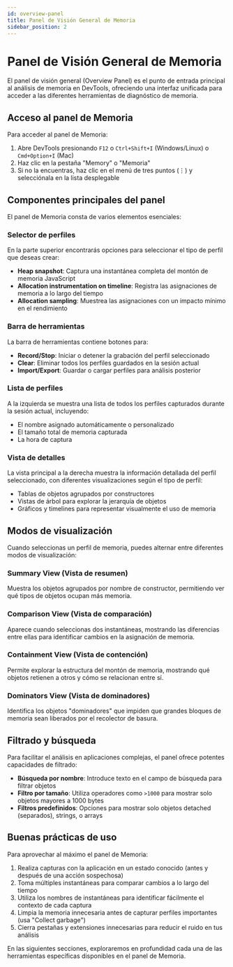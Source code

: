 ```yaml
---
id: overview-panel
title: Panel de Visión General de Memoria
sidebar_position: 2
---
```


# Panel de Visión General de Memoria

El panel de visión general (Overview Panel) es el punto de entrada principal al análisis de memoria en DevTools, ofreciendo una interfaz unificada para acceder a las diferentes herramientas de diagnóstico de memoria.

## Acceso al panel de Memoria

Para acceder al panel de Memoria:

1. Abre DevTools presionando `F12` o `Ctrl+Shift+I` (Windows/Linux) o `Cmd+Option+I` (Mac)
2. Haz clic en la pestaña "Memory" o "Memoria"
3. Si no la encuentras, haz clic en el menú de tres puntos (⋮) y selecciónala en la lista desplegable

## Componentes principales del panel

El panel de Memoria consta de varios elementos esenciales:

### Selector de perfiles

En la parte superior encontrarás opciones para seleccionar el tipo de perfil que deseas crear:

- **Heap snapshot**: Captura una instantánea completa del montón de memoria JavaScript
- **Allocation instrumentation on timeline**: Registra las asignaciones de memoria a lo largo del tiempo
- **Allocation sampling**: Muestrea las asignaciones con un impacto mínimo en el rendimiento

### Barra de herramientas

La barra de herramientas contiene botones para:

- **Record/Stop**: Iniciar o detener la grabación del perfil seleccionado
- **Clear**: Eliminar todos los perfiles guardados en la sesión actual
- **Import/Export**: Guardar o cargar perfiles para análisis posterior

### Lista de perfiles

A la izquierda se muestra una lista de todos los perfiles capturados durante la sesión actual, incluyendo:

- El nombre asignado automáticamente o personalizado
- El tamaño total de memoria capturada
- La hora de captura

### Vista de detalles

La vista principal a la derecha muestra la información detallada del perfil seleccionado, con diferentes visualizaciones según el tipo de perfil:

- Tablas de objetos agrupados por constructores
- Vistas de árbol para explorar la jerarquía de objetos
- Gráficos y timelines para representar visualmente el uso de memoria

## Modos de visualización

Cuando seleccionas un perfil de memoria, puedes alternar entre diferentes modos de visualización:

### Summary View (Vista de resumen)

Muestra los objetos agrupados por nombre de constructor, permitiendo ver qué tipos de objetos ocupan más memoria.

### Comparison View (Vista de comparación)

Aparece cuando seleccionas dos instantáneas, mostrando las diferencias entre ellas para identificar cambios en la asignación de memoria.

### Containment View (Vista de contención)

Permite explorar la estructura del montón de memoria, mostrando qué objetos retienen a otros y cómo se relacionan entre sí.

### Dominators View (Vista de dominadores)

Identifica los objetos "dominadores" que impiden que grandes bloques de memoria sean liberados por el recolector de basura.

## Filtrado y búsqueda

Para facilitar el análisis en aplicaciones complejas, el panel ofrece potentes capacidades de filtrado:

- **Búsqueda por nombre**: Introduce texto en el campo de búsqueda para filtrar objetos
- **Filtro por tamaño**: Utiliza operadores como `>1000` para mostrar solo objetos mayores a 1000 bytes
- **Filtros predefinidos**: Opciones para mostrar solo objetos detached (separados), strings, o arrays

## Buenas prácticas de uso

Para aprovechar al máximo el panel de Memoria:

1. Realiza capturas con la aplicación en un estado conocido (antes y después de una acción sospechosa)
2. Toma múltiples instantáneas para comparar cambios a lo largo del tiempo
3. Utiliza los nombres de instantáneas para identificar fácilmente el contexto de cada captura
4. Limpia la memoria innecesaria antes de capturar perfiles importantes (usa "Collect garbage")
5. Cierra pestañas y extensiones innecesarias para reducir el ruido en tus análisis

En las siguientes secciones, exploraremos en profundidad cada una de las herramientas específicas disponibles en el panel de Memoria.